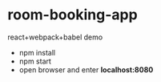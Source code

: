 # room-booking-app
react+webpack+babel demo
    
* npm install
* npm start
* open browser and enter **localhost:8080**
